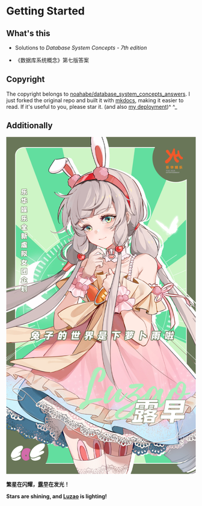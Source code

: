 # Getting Started

## What's this

- Solutions to *Database System Concepts - 7th edition*

- 《数据库系统概念》第七版答案

## Copyright

The copyright belongs to [noahabe/database_system_concepts_answers](https://github.com/noahabe/database_system_concepts_answers). I just forked the original repo and built it with [mkdocs](https://www.mkdocs.org/), making it easier to read. If it's useful to you, please star it. (and also [my deployment](https://github.com/tdzz1102/database_system_concepts_answers))^ ^_

## Additionally

![](luzao.jpg)

**繁星在闪耀，[露早](https://space.bilibili.com/1669777785)在发光！**

**Stars are shining, and [Luzao](https://space.bilibili.com/1669777785) is lighting!**
